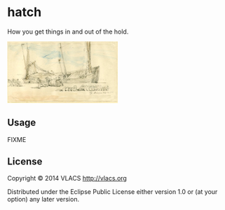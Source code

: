# hatch

How you get things in and out of the hold.

[<img src="doc/Unloading_barrels_from_a_ship_at_Dieppe_by_George_Hayter_1851.jpg" alt="Unloading barrels from a ship at Dieppe by George Hayter 1851" width="50%"/>](http://commons.wikimedia.org/wiki/File:Unloading_barrels_from_a_ship_at_Dieppe_by_George_Hayter_1851.jpg)

## Usage

FIXME

## License

Copyright © 2014 VLACS http://vlacs.org

Distributed under the Eclipse Public License either version 1.0 or (at
your option) any later version.
